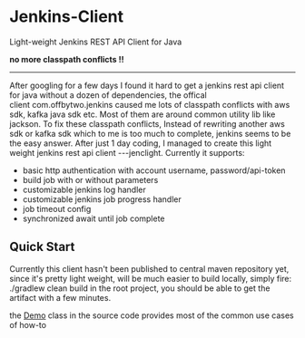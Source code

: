 # Jenkins-Client

Light-weight Jenkins REST API Client for Java


**no more classpath conflicts !!**

-----

After googling for a few days I found it hard to get a jenkins rest api client for java without a dozen of dependencies, the offical client com.offbytwo.jenkins caused me lots of classpath conflicts with aws sdk, kafka java sdk etc. Most of them are around common utility lib like jackson. To fix these classpath conflicts, Instead of rewriting another aws sdk or kafka sdk which to me is too much to complete, jenkins seems to be the easy answer. After just 1 day coding, I managed to create this light weight jenkins rest api client ---jenclight. Currently it supports: 

* basic http authentication with account username, password/api-token
* build job with or without parameters
* customizable jenkins log handler
* customizable jenkins job progress handler
* job timeout config
* synchronized await until job complete

## Quick Start

Currently this client hasn't been published to central maven repository yet, since it's pretty light weight, will be much easier to build locally, simply fire: ./gradlew clean build in the root project, you should be able to get the artifact with a few minutes.

the [Demo](https://github.com/kev1nst/jenkins-client/blob/master/src/test/java/io/github/kev1nst/jenkins/Demo.java) class in the source code provides most of the common use cases of how-to



